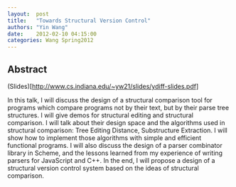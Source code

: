 ```yaml
--- 
layout:  post 
title:   "Towards Structural Version Control"
authors: "Yin Wang" 
date:    2012-02-10 04:15:00 
categories: Wang Spring2012
--- 
```

## Abstract

(Slides)[http://www.cs.indiana.edu/~yw21/slides/ydiff-slides.pdf]

In this talk, I will discuss the design of a structural comparison
tool for programs which compare programs not by their text, but by
their parse tree structures. I will give demos for structural editing
and structural comparison. I will talk about their design space and
the algorithms used in structural comparison: Tree Editing Distance,
Substructure Extraction. I will show how to implement those algorithms
with simple and efficient functional programs. I will also discuss the
design of a parser combinator library in Scheme, and the lessons
learned from my experience of writing parsers for JavaScript and C++.
In the end, I will propose a design of a structural version control
system based on the ideas of structural comparison.



